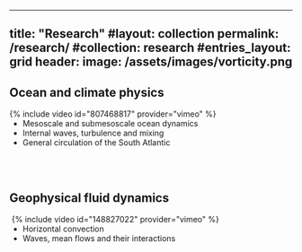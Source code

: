   ---
title: "Research"
#layout: collection
permalink: /research/
#collection: research
#entries_layout: grid
header:
  image: /assets/images/vorticity.png
---

## Ocean and climate physics
<div style="width:500px; float: left">
    {% include video id="807468817" provider="vimeo" %}
</div>

- Mesoscale and submesoscale ocean dynamics
- Internal waves, turbulence and mixing
- General circulation of the South Atlantic

<br />
<br />

## Geophysical fluid dynamics
<div style="width:500px; float: right">
    {% include video id="148827022" provider="vimeo" %}
</div>

- Horizontal convection
- Waves, mean flows and their interactions




